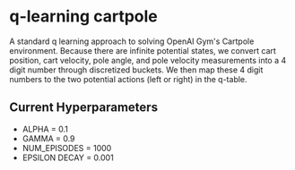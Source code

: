 # q-learning cartpole

A standard q learning approach to solving OpenAI Gym's Cartpole environment. Because there are infinite potential states, we convert cart position, cart velocity, pole angle, and pole velocity measurements into a 4 digit number through discretized buckets. We then map these 4 digit numbers to the two potential actions (left or right) in the q-table.

## Current Hyperparameters
- ALPHA = 0.1
- GAMMA = 0.9
- NUM_EPISODES = 1000
- EPSILON DECAY = 0.001